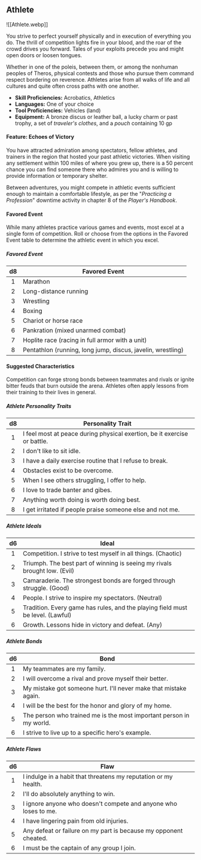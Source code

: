 ## Athlete

![[Athlete.webp]]

You strive to perfect yourself physically and in execution of everything you do. The thrill of competition lights fire in your blood, and the roar of the crowd drives you forward. Tales of your exploits precede you and might open doors or loosen tongues.

Whether in one of the poleis, between them, or among the nonhuman peoples of Theros, physical contests and those who pursue them command respect bordering on reverence. Athletes arise from all walks of life and all cultures and quite often cross paths with one another.

- **Skill Proficiencies:** Acrobatics, Athletics
- **Languages:** One of your choice
- **Tool Proficiencies:** Vehicles (land)
- **Equipment:** A bronze discus or leather ball, a lucky charm or past trophy, a set of *traveler's clothes*, and a *pouch* containing 10 gp

#### Feature: Echoes of Victory

You have attracted admiration among spectators, fellow athletes, and trainers in the region that hosted your past athletic victories. When visiting any settlement within 100 miles of where you grew up, there is a 50 percent chance you can find someone there who admires you and is willing to provide information or temporary shelter.

Between adventures, you might compete in athletic events sufficient enough to maintain a comfortable lifestyle, as per the "*Practicing a Profession*" downtime activity in chapter 8 of the *Player's Handbook*.

#### Favored Event

While many athletes practice various games and events, most excel at a single form of competition. Roll or choose from the options in the Favored Event table to determine the athletic event in which you excel.

##### Favored Event
|  d8 | Favored Event                                               |
|:---:|-------------------------------------------------------------|
|  1  | Marathon                                                    |
|  2  | Long-distance running                                       |
|  3  | Wrestling                                                   |
|  4  | Boxing                                                      |
|  5  | Chariot or horse race                                       |
|  6  | Pankration (mixed unarmed combat)                           |
|  7  | Hoplite race (racing in full armor with a unit)             |
|  8  | Pentathlon (running, long jump, discus, javelin, wrestling) |

#### Suggested Characteristics

Competition can forge strong bonds between teammates and rivals or ignite bitter feuds that burn outside the arena. Athletes often apply lessons from their training to their lives in general.

##### Athlete Personality Traits
|  d8 | Personality Trait                                                        |
|:---:|--------------------------------------------------------------------------|
|  1  | I feel most at peace during physical exertion, be it exercise or battle. |
|  2  | I don't like to sit idle.                                                |
|  3  | I have a daily exercise routine that I refuse to break.                  |
|  4  | Obstacles exist to be overcome.                                          |
|  5  | When I see others struggling, I offer to help.                           |
|  6  | I love to trade banter and gibes.                                        |
|  7  | Anything worth doing is worth doing best.                                |
|  8  | I get irritated if people praise someone else and not me.                |

##### Athlete Ideals
|  d6 | Ideal                                                                          |
|:---:|--------------------------------------------------------------------------------|
|  1  | Competition. I strive to test myself in all things. (Chaotic)                  |
|  2  | Triumph. The best part of winning is seeing my rivals brought low. (Evil)      |
|  3  | Camaraderie. The strongest bonds are forged through struggle. (Good)           |
|  4  | People. I strive to inspire my spectators. (Neutral)                           |
|  5  | Tradition. Every game has rules, and the playing field must be level. (Lawful) |
|  6  | Growth. Lessons hide in victory and defeat. (Any)                              |

##### Athlete Bonds
|  d6 | Bond                                                                |
|:---:|---------------------------------------------------------------------|
|  1  | My teammates are my family.                                         |
|  2  | I will overcome a rival and prove myself their better.              |
|  3  | My mistake got someone hurt. I'll never make that mistake again.    |
|  4  | I will be the best for the honor and glory of my home.              |
|  5  | The person who trained me is the most important person in my world. |
|  6  | I strive to live up to a specific hero's example.                   |

##### Athlete Flaws
|  d6 | Flaw                                                             |
|:---:|------------------------------------------------------------------|
|  1  | I indulge in a habit that threatens my reputation or my health.  |
|  2  | I'll do absolutely anything to win.                              |
|  3  | I ignore anyone who doesn't compete and anyone who loses to me.  |
|  4  | I have lingering pain from old injuries.                         |
|  5  | Any defeat or failure on my part is because my opponent cheated. |
|  6  | I must be the captain of any group I join.                       |